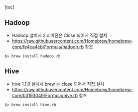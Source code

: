 [toc]

## Hadoop
* Hadoop 설치시 2.x 버전은 Close 되어서 직접 설치
* https://raw.githubusercontent.com/Homebrew/homebrew-core/fe4ca4cb/Formula/hadoop.rb 참조
```
$> brew install hadoop.rb
```

## Hive
* hive 1.1.0 설치시 brew 는 close 되어서 직접 설치
* https://raw.githubusercontent.com/Homebrew/homebrew-core/b3193049/Formula/hive.rb 참조
```
$> brew install hive.rb
```
